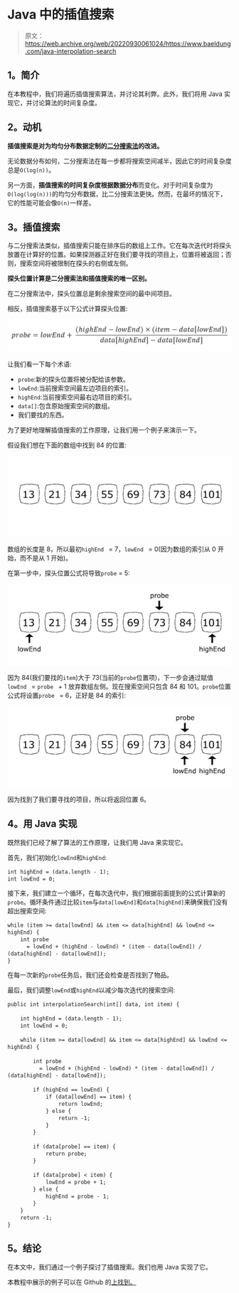# Java 中的插值搜索

> 原文：<https://web.archive.org/web/20220930061024/https://www.baeldung.com/java-interpolation-search>

## 1。简介

在本教程中，我们将遍历插值搜索算法，并讨论其利弊。此外，我们将用 Java 实现它，并讨论算法的时间复杂度。

## 2。动机

**插值搜索是对为均匀分布数据定制的[二分搜索法](/web/20221127015614/https://www.baeldung.com/java-binary-search)的改进。**

无论数据分布如何，二分搜索法在每一步都将搜索空间减半，因此它的时间复杂度总是`O(log(n))`。

另一方面，**插值搜索的时间复杂度根据数据分布**而变化。对于时间复杂度为 `O(log(log(n)))`的均匀分布数据，比二分搜索法更快。然而，在最坏的情况下，它的性能可能会像`O(n)`一样差。

## 3。插值搜索

与二分搜索法类似，插值搜索只能在排序后的数组上工作。它在每次迭代时将探头放置在计算好的位置。如果探测器正好在我们要寻找的项目上，位置将被返回；否则，搜索空间将被限制在探头的右侧或左侧。

**探头位置计算是二分搜索法和插值搜索的唯一区别。**

在二分搜索法中，探头位置总是剩余搜索空间的最中间项目。

相反，插值搜索基于以下公式计算探头位置:

[![probe position](img/fd3b27e3771a1c38286ac4deebf9272d.png)](/web/20221127015614/https://www.baeldung.com/wp-content/uploads/2019/08/probe-position.jpg)

让我们看一下每个术语:

*   `probe`:新的探头位置将被分配给该参数。
*   `lowEnd`:当前搜索空间最左边项目的索引。
*   `highEnd`:当前搜索空间最右边项目的索引。
*   `data[]`:包含原始搜索空间的数组。
*   我们要找的东西。

为了更好地理解插值搜索的工作原理，让我们用一个例子来演示一下。

假设我们想在下面的数组中找到 84 的位置:

[![step 0](img/9abdd46194ee4904db263fcb1158ac22.png)](/web/20221127015614/https://www.baeldung.com/wp-content/uploads/2019/08/step-0.jpg)

数组的长度是 8，所以最初`highEnd ` = 7，`lowEnd ` = 0(因为数组的索引从 0 开始，而不是从 1 开始)。

在第一步中，探头位置公式将导致`probe` = 5:

[![step 1](img/a2ccf5bc9eeb1a2123b9478246d975cd.png)](/web/20221127015614/https://www.baeldung.com/wp-content/uploads/2019/08/step-1.jpg)

因为 84(我们要找的`item`)大于 73(当前的`probe`位置项)，下一步会通过赋值`lowEnd ` = `probe ` + 1 放弃数组左侧。现在搜索空间只包含 84 和 101。`probe`位置公式将设置`probe ` = 6，正好是 84 的索引:

[![step 2](img/924d452764345fda605db89ff6c2082e.png)](/web/20221127015614/https://www.baeldung.com/wp-content/uploads/2019/08/step-2.jpg)

因为找到了我们要寻找的项目，所以将返回位置 6。

## 4。用 Java 实现

既然我们已经了解了算法的工作原理，让我们用 Java 来实现它。

首先，我们初始化`lowEnd`和`highEnd`:

```
int highEnd = (data.length - 1);
int lowEnd = 0;
```

接下来，我们建立一个循环，在每次迭代中，我们根据前面提到的公式计算新的`probe`。循环条件通过比较`item`与`data[lowEnd]`和`data[highEnd]`来确保我们没有超出搜索空间:

```
while (item >= data[lowEnd] && item <= data[highEnd] && lowEnd <= highEnd) {
    int probe
      = lowEnd + (highEnd - lowEnd) * (item - data[lowEnd]) / (data[highEnd] - data[lowEnd]);
}
```

在每一次新的`probe`任务后，我们还会检查是否找到了物品。

最后，我们调整`lowEnd`或`highEnd`以减少每次迭代的搜索空间:

```
public int interpolationSearch(int[] data, int item) {

    int highEnd = (data.length - 1);
    int lowEnd = 0;

    while (item >= data[lowEnd] && item <= data[highEnd] && lowEnd <= highEnd) {

        int probe
          = lowEnd + (highEnd - lowEnd) * (item - data[lowEnd]) / (data[highEnd] - data[lowEnd]);

        if (highEnd == lowEnd) {
            if (data[lowEnd] == item) {
                return lowEnd;
            } else {
                return -1;
            }
        }

        if (data[probe] == item) {
            return probe;
        }

        if (data[probe] < item) {
            lowEnd = probe + 1;
        } else {
            highEnd = probe - 1;
        }
    }
    return -1;
}
```

## 5。结论

在本文中，我们通过一个例子探讨了插值搜索。我们也用 Java 实现了它。

本教程中展示的例子可以在 Github 的[上找到。](https://web.archive.org/web/20221127015614/https://github.com/eugenp/tutorials/tree/master/algorithms-modules/algorithms-searching)
